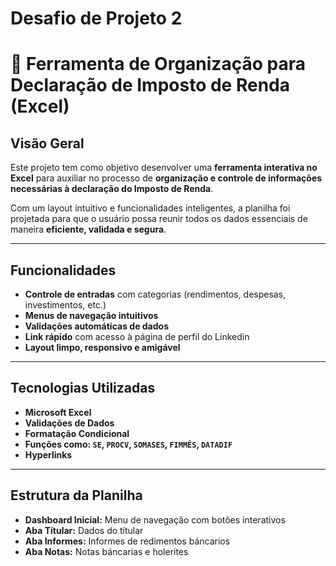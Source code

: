 # Desafio de Projeto 2

# 🧾 Ferramenta de Organização para Declaração de Imposto de Renda (Excel)

##  Visão Geral

Este projeto tem como objetivo desenvolver uma **ferramenta interativa no Excel** para auxiliar no processo de **organização e controle de informações necessárias à declaração do Imposto de Renda**.

Com um layout intuitivo e funcionalidades inteligentes, a planilha foi projetada para que o usuário possa reunir todos os dados essenciais de maneira **eficiente, validada e segura**.

---

##  Funcionalidades

-  **Controle de entradas** com categorias (rendimentos, despesas, investimentos, etc.)
-  **Menus de navegação intuitivos**
-  **Validações automáticas de dados**
-  **Link rápido** com acesso à página de perfil do Linkedin
-  **Layout limpo, responsivo e amigável**

---

##  Tecnologias Utilizadas

- **Microsoft Excel**
- **Validações de Dados**
- **Formatação Condicional**
- **Funções como: `SE`, `PROCV`, `SOMASES`, `FIMMÊS`, `DATADIF`**
- **Hyperlinks**


---


##  Estrutura da Planilha

- **Dashboard Inicial:** Menu de navegação com botões interativos
- **Aba Títular:** Dados do títular
- **Aba Informes:** Informes de redimentos báncarios
- **Aba Notas:** Notas báncarias e holerites






